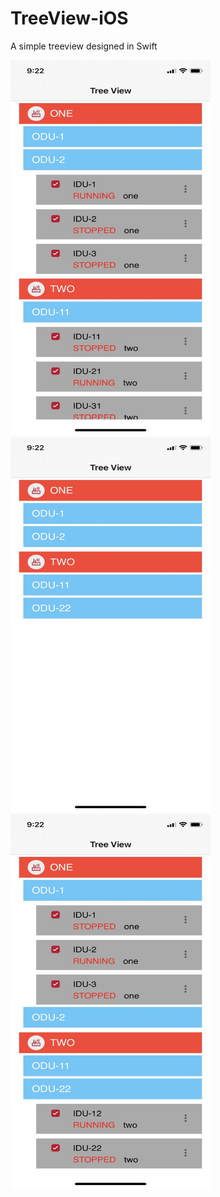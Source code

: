 # TreeView-iOS
A simple treeview designed in Swift

<img src = "1.jpeg" width="320" height="600"> <img src = "2.jpeg" width="320" height="600">
<img src = "3.jpeg" width="320" height="600">
